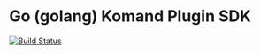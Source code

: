 # Go (golang) Komand Plugin SDK

[![Build Status](https://ci.dev.komand.net/api/badges/komand/plugin-sdk-go/status.svg)](https://ci.dev.komand.net/komand/plugin-sdk-go)

